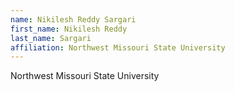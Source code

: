 ```yaml
---
name: Nikilesh Reddy Sargari
first_name: Nikilesh Reddy
last_name: Sargari
affiliation: Northwest Missouri State University
---
```


Northwest Missouri State University
